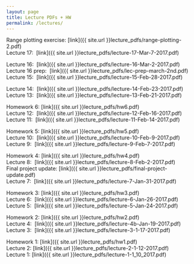 ```yaml
---
layout: page
title: Lecture PDFs + HW
permalink: /lectures/
---
```


Range plotting exercise: [link]({{ site.url }}lecture_pdfs/range-plotting-2.pdf)    
Lecture 17:  [link]({{ site.url }}lecture_pdfs/lecture-17-Mar-7-2017.pdf)    

Lecture 16:  [link]({{ site.url }}lecture_pdfs/lecture-16-Mar-2-2017.pdf)    
Lecture 16 prep:  [link]({{ site.url }}lecture_pdfs/lec-prep-march-2nd.pdf)    
Lecture 15:  [link]({{ site.url }}lecture_pdfs/lecture-15-Feb-28-2017.pdf)    

Lecture 14:  [link]({{ site.url }}lecture_pdfs/lecture-14-Feb-23-2017.pdf)    
Lecture 13:  [link]({{ site.url }}lecture_pdfs/lecture-13-Feb-21-2017.pdf)    

Homework 6:  [link]({{ site.url }}lecture_pdfs/hw6.pdf)    
Lecture 12:  [link]({{ site.url }}lecture_pdfs/lecture-12-Feb-16-2017.pdf)    
Lecture 11:  [link]({{ site.url }}lecture_pdfs/lecture-11-Feb-14-2017.pdf)    

Homework 5:  [link]({{ site.url }}lecture_pdfs/hw5.pdf)    
Lecture 10:  [link]({{ site.url }}lecture_pdfs/lecture-10-Feb-9-2017.pdf)    
Lecture 9:  [link]({{ site.url }}lecture_pdfs/lecture-9-Feb-7-2017.pdf)    

Homework 4:  [link]({{ site.url }}lecture_pdfs/hw4.pdf)    
Lecture 8:  [link]({{ site.url }}lecture_pdfs/lecture-8-Feb-2-2017.pdf)    
Final project update: [link]({{ site.url }}lecture_pdfs/final-project-update.pdf)    
Lecture 7:  [link]({{ site.url }}lecture_pdfs/lecture-7-Jan-31-2017.pdf)    

Homework 3:  [link]({{ site.url }}lecture_pdfs/hw3.pdf)    
Lecture 6:  [link]({{ site.url }}lecture_pdfs/lecture-6-Jan-26-2017.pdf)    
Lecture 5:  [link]({{ site.url }}lecture_pdfs/lecture-5-Jan-24-2017.pdf)    

Homework 2:  [link]({{ site.url }}lecture_pdfs/hw2.pdf)    
Lecture 4:  [link]({{ site.url }}lecture_pdfs/lecture-4b-Jan-19-2017.pdf)    
Lecture 3:  [link]({{ site.url }}lecture_pdfs/lecture-3-1-17-2017.pdf)     

Homework 1:  [link]({{ site.url }}lecture_pdfs/hw1.pdf)    
Lecture 2:  [link]({{ site.url }}lecture_pdfs/lecture-2-1-12-2017.pdf)    
Lecture 1:  [link]({{ site.url }}lecture_pdfs/lecture-1-1_10_2017.pdf)    


